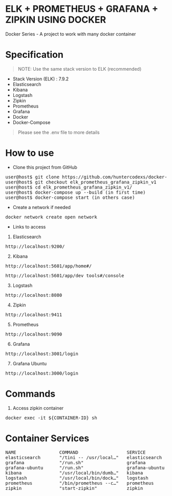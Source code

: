 
# ELK + PROMETHEUS + GRAFANA + ZIPKIN USING DOCKER
Docker Series - A project to work with many docker container


# Specification

> NOTE: Use the same stack version to ELK (recommended)

- Stack Version (ELK) : 7.9.2
- Elasticsearch
- Kibana
- Logstash
- Zipkin
- Prometheus
- Grafana
- Docker
- Docker-Compose

> Please see the .env file to more details


# How to use

- Clone this project from GitHub

<pre>
user@host$ git clone https://github.com/huntercodexs/docker-series.git .
user@host$ git checkout elk_prometheus_grafana_zipkin_v1
user@host$ cd elk_prometheus_grafana_zipkin_v1/
user@host$ docker-compose up --build (in first time)
user@host$ docker-compose start (in others case)
</pre>

- Create a network if needed

<pre>
docker network create open_network
</pre>

- Links to access

1. Elasticsearch
<pre>http://localhost:9200/</pre>

2. Kibana
<pre>http://localhost:5601/app/home#/</pre>
<pre>http://localhost:5601/app/dev_tools#/console</pre>

3. Logstash
<pre>http://localhost:8080</pre>

4. Zipkin
<pre>http://localhost:9411</pre>

5. Prometheus
<pre>http://localhost:9090</pre>

6. Grafana
<pre>http://localhost:3001/login</pre>

7. Grafana Ubuntu
<pre>http://localhost:3000/login</pre>


# Commands

1. Access zipkin container

<pre>
docker exec -it ${CONTAINER-ID} sh
</pre>


# Container Services

<pre>
NAME                COMMAND                  SERVICE             STATUS              PORTS
elasticsearch       "/tini -- /usr/local…"   elasticsearch       running             0.0.0.0:9200->9200/tcp, 0.0.0.0:9300->9300/tcp
grafana             "/run.sh"                grafana             running             0.0.0.0:3000->3000/tcp
grafana-ubuntu      "/run.sh"                grafana-ubuntu      running             0.0.0.0:3001->3000/tcp
kibana              "/usr/local/bin/dumb…"   kibana              running             0.0.0.0:5601->5601/tcp
logstash            "/usr/local/bin/dock…"   logstash            running             0.0.0.0:5000->5000/tcp, 0.0.0.0:5000->5000/udp, 0.0.0.0:5044->5044/tcp, 0.0.0.0:8080->8080/tcp, 0.0.0.0:9600->9600/tcp
prometheus          "/bin/prometheus --c…"   prometheus          running             0.0.0.0:9090->9090/tcp
zipkin              "start-zipkin"           zipkin              running (healthy)   0.0.0.0:9411->9411/tcp
</pre>